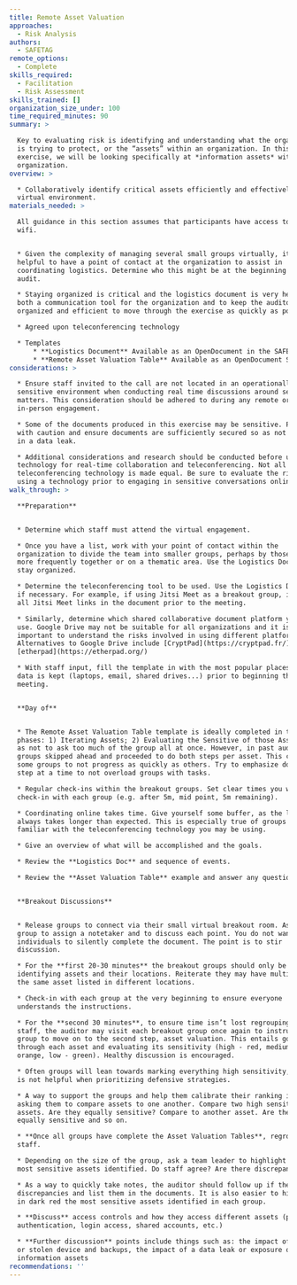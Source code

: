 ```yaml
---
title: Remote Asset Valuation
approaches:
  - Risk Analysis
authors:
  - SAFETAG
remote_options:
  - Complete
skills_required:
  - Facilitation
  - Risk Assessment
skills_trained: []
organization_size_under: 100
time_required_minutes: 90
summary: >

  Key to evaluating risk is identifying and understanding what the organization
  is trying to protect, or the “assets” within an organization. In this
  exercise, we will be looking specifically at *information assets* within an
  organization.
overview: >

  * Collaboratively identify critical assets efficiently and effectively in a
  virtual environment.
materials_needed: >

  All guidance in this section assumes that participants have access to reliable
  wifi.


  * Given the complexity of managing several small groups virtually, it is
  helpful to have a point of contact at the organization to assist in
  coordinating logistics. Determine who this might be at the beginning of the
  audit.

  * Staying organized is critical and the logistics document is very helpful as
  both a communication tool for the organization and to keep the auditor
  organized and efficient to move through the exercise as quickly as possible.

  * Agreed upon teleconferencing technology

  * Templates
      * **Logistics Document** Available as an OpenDocument in the SAFETAG repository, and online via Google Docs: [Logistics Document](https://drive.google.com/file/d/1Jel7mGJvsAq0F6UKoGnx4eBeCMz8cfOY/view?usp=sharing)
      * **Remote Asset Valuation Table** Available as an OpenDocument Spreadsheet in the SAFETAG repository, and online via Google Docs:[Remote Asset Valuation Table](https://drive.google.com/file/d/1Yf2S6IIOlewzTSBNT-yJ1P9ZZD2d3XVN/view?usp=sharing)
considerations: >

  * Ensure staff invited to the call are not located in an operationally
  sensitive environment when conducting real time discussions around sensitive
  matters. This consideration should be adhered to during any remote or
  in-person engagement.

  * Some of the documents produced in this exercise may be sensitive. Proceed
  with caution and ensure documents are sufficiently secured so as not to result
  in a data leak.

  * Additional considerations and research should be conducted before using
  technology for real-time collaboration and teleconferencing. Not all
  teleconferencing technology is made equal. Be sure to evaluate the risks of
  using a technology prior to engaging in sensitive conversations online.
walk_through: >

  **Preparation**


  * Determine which staff must attend the virtual engagement.

  * Once you have a list, work with your point of contact within the
  organization to divide the team into smaller groups, perhaps by those who work
  more frequently together or on a thematic area. Use the Logistics Document to
  stay organized.

  * Determine the teleconferencing tool to be used. Use the Logistics Document
  if necessary. For example, if using Jitsi Meet as a breakout group, include
  all Jitsi Meet links in the document prior to the meeting.

  * Similarly, determine which shared collaborative document platform you'll
  use. Google Drive may not be suitable for all organizations and it is
  important to understand the risks involved in using different platforms.
  Alternatives to Google Drive include [CryptPad](https://cryptpad.fr/) and
  [etherpad](https://etherpad.org/)

  * With staff input, fill the template in with the most popular places where
  data is kept (laptops, email, shared drives...) prior to beginning the
  meeting.


  **Day of**


  * The Remote Asset Valuation Table template is ideally completed in two
  phases: 1) Iterating Assets; 2) Evaluating the Sensitive of those Assets, so
  as not to ask too much of the group all at once. However, in past audits, most
  groups skipped ahead and proceeded to do both steps per asset. This caused
  some groups to not progress as quickly as others. Try to emphasize doing one
  step at a time to not overload groups with tasks.

  * Regular check-ins within the breakout groups. Set clear times you will
  check-in with each group (e.g. after 5m, mid point, 5m remaining).

  * Coordinating online takes time. Give yourself some buffer, as the logistics
  always takes longer than expected. This is especially true of groups less
  familiar with the teleconferencing technology you may be using.

  * Give an overview of what will be accomplished and the goals.

  * Review the **Logistics Doc** and sequence of events.

  * Review the **Asset Valuation Table** example and answer any questions.


  **Breakout Discussions**


  * Release groups to connect via their small virtual breakout room. Ask each
  group to assign a notetaker and to discuss each point. You do not want
  individuals to silently complete the document. The point is to stir
  discussion.

  * For the **first 20-30 minutes** the breakout groups should only be
  identifying assets and their locations. Reiterate they may have multiples of
  the same asset listed in different locations.

  * Check-in with each group at the very beginning to ensure everyone
  understands the instructions.

  * For the **second 30 minutes**, to ensure time isn’t lost regrouping all
  staff, the auditor may visit each breakout group once again to instruct the
  group to move on to the second step, asset valuation. This entails going
  through each asset and evaluating its sensitivity (high - red, medium -
  orange, low - green). Healthy discussion is encouraged.

  * Often groups will lean towards marking everything high sensitivity, but this
  is not helpful when prioritizing defensive strategies.

  * A way to support the groups and help them calibrate their ranking is by
  asking them to compare assets to one another. Compare two high sensitivity
  assets. Are they equally sensitive? Compare to another asset. Are they also
  equally sensitive and so on.

  * **Once all groups have complete the Asset Valuation Tables**, regroup all
  staff.

  * Depending on the size of the group, ask a team leader to highlight the top
  most sensitive assets identified. Do staff agree? Are there discrepancies?

  * As a way to quickly take notes, the auditor should follow up if there are
  discrepancies and list them in the documents. It is also easier to highlight
  in dark red the most sensitive assets identified in each group.

  * **Discuss** access controls and how they access different assets (physical
  authentication, login access, shared accounts, etc.)

  * **Further discussion** points include things such as: the impact of a lost
  or stolen device and backups, the impact of a data leak or exposure of certain
  information assets
recommendations: ''
---
```


